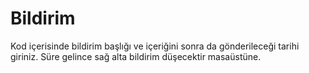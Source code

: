 # Bildirim
Kod içerisinde bildirim başlığı ve içeriğini sonra da gönderileceği tarihi giriniz. Süre gelince sağ alta bildirim düşecektir masaüstüne.
